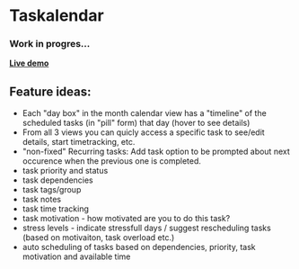 # Taskalendar

### Work in progres...

**[Live demo](https://taskalendar.vercel.app)**

## Feature ideas:

- Each "day box" in the month calendar view has a "timeline" of the scheduled tasks (in "pill" form) that day (hover to see details)
- From all 3 views you can quicly access a specific task to see/edit details, start timetracking, etc.
- "non-fixed" Recurring tasks: Add task option to be prompted about next occurence when the previous one is completed.
- task priority and status
- task dependencies
- task tags/group
- task notes
- task time tracking
- task motivation - how motivated are you to do this task?
- stress levels - indicate stressfull days / suggest rescheduling tasks (based on motivaiton, task overload etc.)
- auto scheduling of tasks based on dependencies, priority, task motivation and available time
